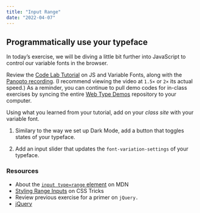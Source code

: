 ```yaml
---
title: "Input Range"
date: "2022-04-07"
---
```


## Programmatically use your typeface

In today’s exercise, we will be diving a little bit further into JavaScript to control our variable fonts in the browser.

Review the [Code Lab Tutorial](https://github.com/risd-web/webtype-demos/tree/master/in-class-demos/week7) on JS and Variable Fonts, along with the [Panopto recording](https://risd.hosted.panopto.com/Panopto/Pages/Viewer.aspx?id=354d95e4-8a96-4ae9-8b0f-ad1001236c9d). (I recommend viewing the video at `1.5×` or `2×` its actual speed.) As a reminder, you can continue to pull demo codes for in-class exercises by syncing the entire [Web Type Demos](https://github.com/risd-web/webtype-demos) repository to your computer.

Using what you learned from your tutorial, add on your *class site* with your variable font.

1. Similary to the way we set up Dark Mode, add a button that toggles states of your typeface.

2. Add an input slider that updates the `font-variation-settings` of your typeface.

### Resources
* About the [`input type=range` element](https://developer.mozilla.org/en-US/docs/Web/HTML/Element/input/range) on MDN
* [Styling Range Inputs](https://css-tricks.com/styling-cross-browser-compatible-range-inputs-css/) on CSS Tricks
* Review previous exercise for a primer on `jQuery.`
* [jQuery](/notes/09-jQuery/)
